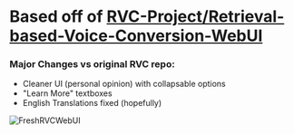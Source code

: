 # Based off of [RVC-Project/Retrieval-based-Voice-Conversion-WebUI](https://github.com/RVC-Project/Retrieval-based-Voice-Conversion-WebUI)

### Major Changes vs original RVC repo:

- Cleaner UI (personal opinion) with collapsable options 
- "Learn More" textboxes
- English Translations fixed (hopefully)

![FreshRVCWebUI](https://github.com/robonxt/Fresh-RVC-WebUI/assets/8854735/1c7669e8-e92a-421e-b6cc-015da4e35480)
